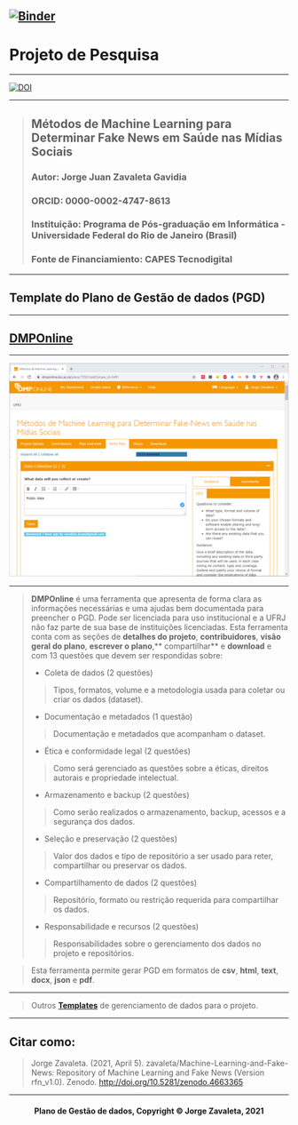 [![Binder](https://mybinder.org/badge_logo.svg)](https://mybinder.org/v2/gh/zavaleta/Machine-Learning-and-Fake-News/main)
---
# Projeto de Pesquisa

---
[![DOI](https://zenodo.org/badge/DOI/10.5281/zenodo.4663365.svg)](https://doi.org/10.5281/zenodo.4663365)

---
> ## Métodos de Machine Learning para Determinar Fake News em Saúde nas Mídias Sociais
> ### Autor: Jorge Juan Zavaleta Gavidia
> ### ORCID: 0000-0002-4747-8613
> ### Instituição: Programa de Pós-graduação em Informática - Universidade Federal do Rio de Janeiro (Brasil)
> ### Fonte de Financiamiento: CAPES Tecnodigital

---
## Template do Plano de Gestão de dados (PGD)

---
## [DMPOnline](https://dmponline.dcc.ac.uk/)

---

![DMPTool](imagens/dmponline.png)

---
> **DMPOnline** é uma ferramenta que apresenta de forma clara as informações necessárias e uma ajudas bem documentada para preencher o PGD. Pode ser licenciada para uso institucional e a UFRJ não faz parte de sua base de instituições licenciadas.
> Esta ferramenta conta com as seções de **detalhes do projeto**, **contribuidores**, **visão geral do plano**, **escrever o plano**,** compartilhar** e **download** e com 13 questões que devem ser respondidas sobre:
> - Coleta de dados (2 questões)
>> Tipos, formatos, volume e a metodologia usada para coletar ou criar os dados (dataset).
> - Documentação e metadados (1 questão)
>> Documentação e metadados que acompanham o dataset.
> - Ética e conformidade legal (2 questões)
>> Como será gerenciado as questões sobre a éticas, direitos autorais e propriedade intelectual.
> - Armazenamento e backup (2 questões)
>> Como serão realizados o armazenamento, backup, acessos e a segurança dos dados.
> - Seleção e preservação (2 questões)
>> Valor dos dados e tipo de repositório a ser usado para reter, compartilhar ou preservar os dados.
> - Compartilhamento de dados (2 questões)
>>  Repositório, formato ou restrição requerida para compartilhar os dados.
> - Responsabilidade e recursos (2 questões)
>> Responsabilidades sobre o gerenciamento dos dados no projeto e repositórios.

> Esta ferramenta permite gerar PGD em formatos de **csv**, **html**, **text**, **docx**, **json** e **pdf**.

---
> Outros **[Templates](pgd.md)** de gerenciamento de dados para o projeto.

---
## Citar como:

> Jorge Zavaleta. (2021, April 5). zavaleta/Machine-Learning-and-Fake-News: Repository of Machine Learning and Fake News (Version rfn_v1.0). Zenodo. http://doi.org/10.5281/zenodo.4663365

---
#### <center>Plano de Gestão de dados,  Copyright &copy;  Jorge Zavaleta, 2021</center>